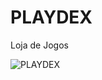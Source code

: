 # PLAYDEX
Loja de Jogos

![PLAYDEX](https://github.com/user-attachments/assets/8c323b24-fabd-4fee-9f76-3ebfd61083cf)

